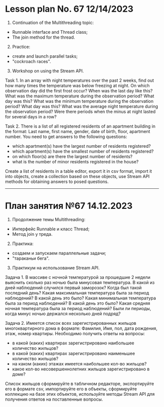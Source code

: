# Lesson plan No. 67 12/14/2023

1. Continuation of the Multithreading topic:
- Runnable interface and Thread class;
- The join method for the thread.

2. Practice:
- create and launch parallel tasks;
- "cockroach races".

3. Workshop on using the Stream API.

Task 1.
In an array with night temperatures over the past 2 weeks, find out how many times the temperature was below freezing at night.
On which observation day did the first frost occur? When was the last day like this?
What was the maximum temperature during the observation period? What day was this?
What was the minimum temperature during the observation period? What day was this?
What was the average night temperature during the observation period?
Were there periods when the minus at night lasted for several days in a row?

Task 2.
There is a list of all registered residents of an apartment building in the format:
Last name, first name, gender, date of birth, floor, apartment number.
You need to get answers to the following questions:
- which apartment(s) have the largest number of residents registered?
- which apartment(s) have the smallest number of residents registered?
- on which floor(s) are there the largest number of residents?
- what is the number of minor residents registered in the house?

Create a list of residents in a table editor, export it in csv format,
import it into objects, create a collection based on these objects, use
Stream API methods for obtaining answers to posed questions.

___________________________________________

# План занятия №67 14.12.2023

1. Продолжение темы Multithreading:
- Интерфейс Runnable и класс Thread;
- Метод join у треда.

2. Практика:
- создаем и запускаем параллельные задачи;
- "тараканьи бега".

3. Практикум на использование Stream API.

Задача 1.
В массиве с ночной температурой за прошедшие 2 недели выяснить сколько раз ночью была минусовая температура.
В какой из дней наблюдений случился первый заморозок? Когда был такой последний день?
Какая максимальная температура была за период наблюдений? В какой день это было?
Какая минимальная температура была за период наблюдений? В какой день это было?
Какая средняя ночная температура была за период наблюдений?
Были ли периоды, когда минус ночью держался несколько дней подряд?

Задача 2.
Имеется список всех зарегистрированных жильцов многоквартирного дома в формате: 
Фамилия, Имя, пол, дата рождения, этаж, номер квартиры.
Необходимо получить ответы на вопросы:
- в какой (каких) квартирах зарегистрировано наибольшее количество жильцов?
- в какой (каких) квартирах зарегистрировано наименьшее количество жильцов?
- на каком (каких) этажах имеется наибольшее кол-во жильцов?
- какое кол-во несовершеннолетних жильцов зарегистрировано в доме?

Список жильцов сформируйте в табличном редакторе, экспортируйте его в формате csv,
импортируйте его в объекты, сформируйте коллекцию на базе этих объектов, используйте
методы Stream API для получения ответов на поставленные вопросы.